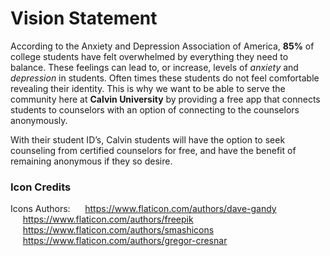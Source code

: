 # Vision Statement

According to the Anxiety and Depression Association of America, **85%** of college students have felt overwhelmed by everything they need to balance. These feelings can lead to, or increase, levels of _anxiety_ and _depression_ in students. Often times these students do not feel comfortable revealing their identity. This is why we want to be able to serve the community here at **Calvin University** by providing a free app that connects students to counselors with an option of connecting to the counselors anonymously. 

With their student ID’s, Calvin students will have the option to seek counseling from certified counselors for free, and have the benefit of remaining anonymous if they so desire.

### Icon Credits
Icons Authors:
&nbsp;&nbsp;&nbsp;&nbsp;&nbsp;https://www.flaticon.com/authors/dave-gandy
&nbsp;&nbsp;&nbsp;&nbsp;&nbsp;https://www.flaticon.com/authors/freepik
&nbsp;&nbsp;&nbsp;&nbsp;&nbsp;https://www.flaticon.com/authors/smashicons
&nbsp;&nbsp;&nbsp;&nbsp;&nbsp;https://www.flaticon.com/authors/gregor-cresnar

